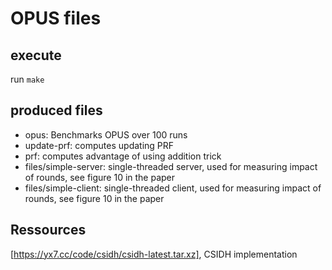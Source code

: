 # OPUS files
## execute
run `make`
## produced files
- opus: Benchmarks OPUS over 100 runs
- update-prf: computes updating PRF
- prf: computes advantage of using addition trick 
- files/simple-server: single-threaded server, used for measuring impact of
  rounds, see figure 10 in the paper
- files/simple-client: single-threaded client, used for measuring impact of
  rounds, see figure 10 in the paper
## Ressources
[https://yx7.cc/code/csidh/csidh-latest.tar.xz], CSIDH implementation

